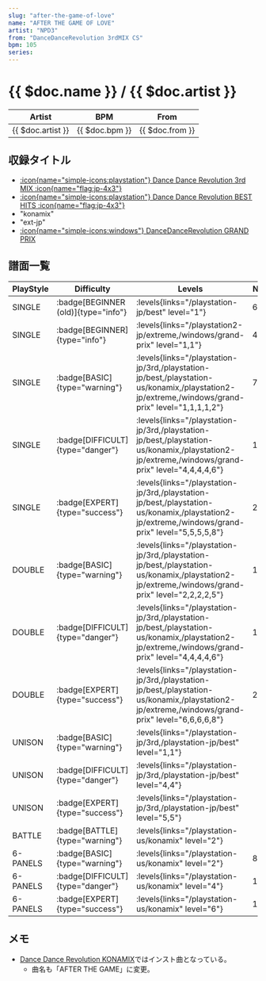 ```yaml
---
slug: "after-the-game-of-love"
name: "AFTER THE GAME OF LOVE"
artist: "NPD3"
from: "DanceDanceRevolution 3rdMIX CS"
bpm: 105
series:
---
```


# {{ $doc.name }} / {{ $doc.artist }}

|Artist|BPM|From|
|------|---|----|
|{{ $doc.artist }}|{{ $doc.bpm }}|{{ $doc.from }}|

## 収録タイトル

- [:icon{name="simple-icons:playstation"} Dance Dance Revolution 3rd MIX :icon{name="flag:jp-4x3"}](/playstation-jp/3rd)
- [:icon{name="simple-icons:playstation"} Dance Dance Revolution BEST HITS :icon{name="flag:jp-4x3"}](/playstation-jp/best)
- "konamix"
- "ext-jp"
- [:icon{name="simple-icons:windows"} DanceDanceRevolution GRAND PRIX](/windows/grand-prix)

## 譜面一覧

|PlayStyle|Difficulty|Levels|Notes|Movie|
|---------|----------|------|-----|-----|
|SINGLE| :badge[BEGINNER (old)]{type="info"}| :levels{links="/playstation-jp/best" level="1"}|63/0||
|SINGLE| :badge[BEGINNER]{type="info"}| :levels{links="/playstation2-jp/extreme,/windows/grand-prix" level="1,1"}|41/0||
|SINGLE| :badge[BASIC]{type="warning"}| :levels{links="/playstation-jp/3rd,/playstation-jp/best,/playstation-us/konamix,/playstation2-jp/extreme,/windows/grand-prix" level="1,1,1,1,2"}|72/0||
|SINGLE| :badge[DIFFICULT]{type="danger"}| :levels{links="/playstation-jp/3rd,/playstation-jp/best,/playstation-us/konamix,/playstation2-jp/extreme,/windows/grand-prix" level="4,4,4,4,6"}|168/0||
|SINGLE| :badge[EXPERT]{type="success"}| :levels{links="/playstation-jp/3rd,/playstation-jp/best,/playstation-us/konamix,/playstation2-jp/extreme,/windows/grand-prix" level="5,5,5,5,8"}|207/0||
|DOUBLE| :badge[BASIC]{type="warning"}| :levels{links="/playstation-jp/3rd,/playstation-jp/best,/playstation-us/konamix,/playstation2-jp/extreme,/windows/grand-prix" level="2,2,2,2,5"}|114/0||
|DOUBLE| :badge[DIFFICULT]{type="danger"}| :levels{links="/playstation-jp/3rd,/playstation-jp/best,/playstation-us/konamix,/playstation2-jp/extreme,/windows/grand-prix" level="4,4,4,4,6"}|167/0||
|DOUBLE| :badge[EXPERT]{type="success"}| :levels{links="/playstation-jp/3rd,/playstation-jp/best,/playstation-us/konamix,/playstation2-jp/extreme,/windows/grand-prix" level="6,6,6,6,8"}|207/0||
|UNISON| :badge[BASIC]{type="warning"}| :levels{links="/playstation-jp/3rd,/playstation-jp/best" level="1,1"}|||
|UNISON| :badge[DIFFICULT]{type="danger"}| :levels{links="/playstation-jp/3rd,/playstation-jp/best" level="4,4"}|||
|UNISON| :badge[EXPERT]{type="success"}| :levels{links="/playstation-jp/3rd,/playstation-jp/best" level="5,5"}|||
|BATTLE| :badge[BATTLE]{type="warning"}| :levels{links="/playstation-us/konamix" level="2"}|||
|6-PANELS| :badge[BASIC]{type="warning"}| :levels{links="/playstation-us/konamix" level="2"}|86/0||
|6-PANELS| :badge[DIFFICULT]{type="danger"}| :levels{links="/playstation-us/konamix" level="4"}|139/0||
|6-PANELS| :badge[EXPERT]{type="success"}| :levels{links="/playstation-us/konamix" level="6"}|180/0||

## メモ

- [Dance Dance Revolution KONAMIX](/series/konamix)ではインスト曲となっている。
  - 曲名も「AFTER THE GAME」に変更。

